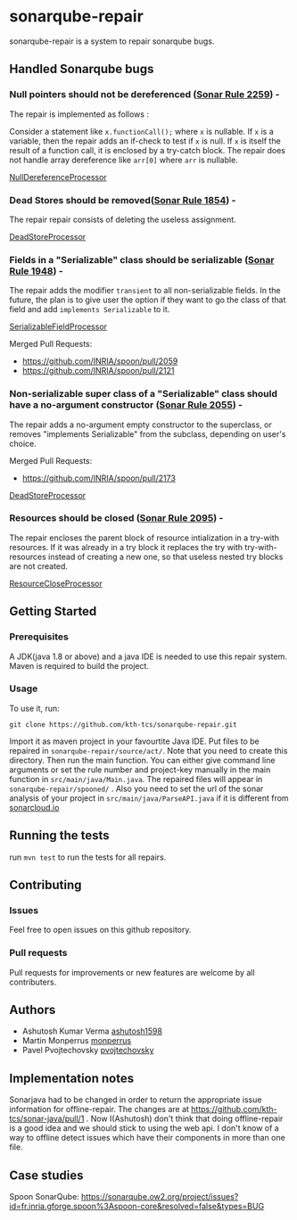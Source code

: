 # sonarqube-repair

sonarqube-repair is a system to repair sonarqube bugs.

## Handled Sonarqube bugs

### Null pointers should not be dereferenced ([Sonar Rule 2259](https://rules.sonarsource.com/c/RSPEC-2259)) -   

The repair is implemented as follows :

Consider a statement like `x.functionCall();` where `x` is nullable. If `x` is
a variable, then the repair adds an if-check to test if `x` is null.
If `x` is itself the result of a function call, it is enclosed by a try-catch
block. The repair does not handle array dereference like `arr[0]` where `arr`
is nullable.

[NullDereferenceProcessor](https://github.com/kth-tcs/sonarqube-repair/blob/master/src/main/java/NullDereferenceProcessor.java)

### Dead Stores should be removed([Sonar Rule 1854](https://rules.sonarsource.com/c/RSPEC-1854)) -   

The repair repair consists of deleting the useless assignment.

[DeadStoreProcessor](https://github.com/kth-tcs/sonarqube-repair/blob/master/src/main/java/DeadStoreProcessor.java)

### Fields in a "Serializable" class should be serializable ([Sonar Rule 1948](https://rules.sonarsource.com/c/RSPEC-1948)) -

The repair adds the modifier `transient` to all non-serializable
fields. In the future, the plan is to give user the option if they want to go the class
of that field and add `implements Serializable` to it.

[SerializableFieldProcessor](https://github.com/kth-tcs/sonarqube-repair/blob/master/src/main/java/SerializableFieldProcessor.java)

Merged Pull Requests:

* https://github.com/INRIA/spoon/pull/2059
* https://github.com/INRIA/spoon/pull/2121


### Non-serializable super class of a "Serializable" class should have a no-argument constructor ([Sonar Rule 2055](https://rules.sonarsource.com/c/RSPEC-2055)) -

The repair adds a no-argument empty constructor to the superclass, or removes
"implements Serializable" from the subclass, depending on user's choice.

Merged Pull Requests:

* https://github.com/INRIA/spoon/pull/2173

[DeadStoreProcessor](https://github.com/kth-tcs/sonarqube-repair/blob/master/src/main/java/DeadStoreProcessor.java)

### Resources should be closed ([Sonar Rule 2095](https://rules.sonarsource.com/c/RSPEC-2095)) -

The repair encloses the parent block of resource intialization in a try-with resources.
If it was already in a try block it replaces the try with try-with-resources instead 
of creating a new one, so that useless nested try blocks are not created.

[ResourceCloseProcessor](https://github.com/kth-tcs/sonarqube-repair/blob/master/src/main/java/ResourceCloseProcessor.java)

## Getting Started

### Prerequisites 
A JDK(java 1.8 or above) and a java IDE is needed to use this repair system.
Maven is required to build the project.

### Usage
To use it, run:

`git clone https://github.com/kth-tcs/sonarqube-repair.git`

Import it as maven project in your favourtite Java IDE. Put files to be 
repaired in `sonarqube-repair/source/act/`. Note that you need to create this directory.
Then run the main function. You can either give command line arguments or set the rule
number and project-key manually in the main function in `src/main/java/Main.java`.
 The repaired files will
appear in `sonarqube-repair/spooned/` . Also you need to set the url of
 the sonar analysis of your project in `src/main/java/ParseAPI.java`
  if it is different from [sonarcloud.io](https://sonarcloud.io/about)
 
## Running the tests

run `mvn test` to run the tests for all repairs.

## Contributing

### Issues 
Feel free to open issues on this github repository.

### Pull requests
Pull requests for improvements or new features are welcome by all contributers.

## Authors
* Ashutosh Kumar Verma [ashutosh1598](https://github.com/ashutosh1598)
* Martin Monperrus [monperrus](https://github.com/monperrus)
* Pavel Pvojtechovsky  [pvojtechovsky](https://github.com/pvojtechovsky)

## Implementation notes

Sonarjava had to be changed in order to return the appropriate issue information for offline-repair. The changes are at https://github.com/kth-tcs/sonar-java/pull/1 . Now I(Ashutosh) don't think that doing offline-repair is a good idea and we should stick to using the web api. I don't know of a way to offline detect issues which have their components in more than one file.

## Case studies

Spoon SonarQube: <https://sonarqube.ow2.org/project/issues?id=fr.inria.gforge.spoon%3Aspoon-core&resolved=false&types=BUG>


